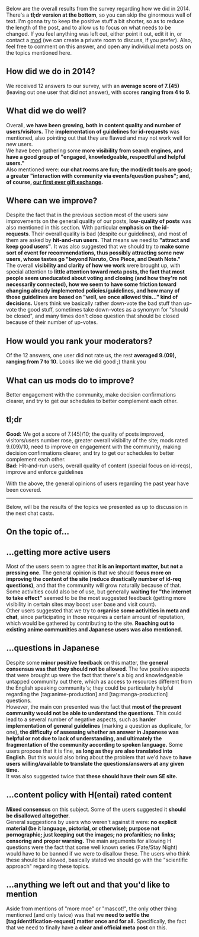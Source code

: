 Below are the overall results from the survey regarding how we did in 2014. There's a **tl;dr version at the bottom**, so you can skip the ginormous wall of text. I'm gonna try to keep the positive stuff a bit shorter, so as to reduce the length of the post, and to allow us to focus on what needs to be changed. If you feel anything was left out, either point it out, edit it in, or contact a [mod][1] (we can create a private room to discuss, if you prefer). Also, feel free to comment on this answer, and open any individual meta posts on the topics mentioned here.

## How did we do in 2014? ##
We received 12 answers to our survey, with an **average score of 7.(45)** (leaving out one user that did not answer), with scores **ranging from 4 to 9.**  

## What did we do well? ##
Overall, **we have been growing, both in content quality and number of users/visitors.** The **implementation of guidelines for id-requests** was mentioned, also pointing out that they are flawed and may not work well for new users.  
We have been gathering some **more visibility from search engines, and have a good group of "engaged, knowledgeable, respectful and helpful users."**  
Also mentioned were: **our chat rooms are fun; the mod/edit tools are good; a greater "interaction with community via events/question pushes"; and, of course, [our first ever gift exchange][2].**

## Where can we improve? ##
Despite the fact that in the previous section most of the users saw improvements on the general quality of our posts, **low-quality of posts** was also mentioned in this section. With particular **emphasis on the id-requests**. Their overall quality is bad (despite our guidelines), and most of them are asked by **hit-and-run users**. That means we need to **"attract and keep good users"**. It was also suggested that we should try to **make some sort of event for recommendations, thus possibly attracting some new users, whose tastes go "beyond Naruto, One Piece, and Death Note."**  
The overall **visibility and clarity of how we work** were brought up, with special attention to **little attention toward meta posts, the fact that most people seem uneducated about voting and closing (and how they're not necessarily connected), how we seem to have some friction toward changing already implemented policies/guidelines, and how many of those guidelines are based on "well, we once allowed this..." kind of decisions.** 
Users think we basically rather down-vote the bad stuff than up-vote the good stuff, sometimes take down-votes as a synonym for "should be closed", and many times don't close question that should be closed because of their number of up-votes.

## How would you rank your moderators? ##
Of the 12 answers, one user did not rate us, the rest **averaged 9.(09), ranging from 7 to 10.** Looks like we did good ;) thank you

## What can us mods do to improve? ##
Better engagement with the community, make decision confirmations clearer, and try to get our schedules to better complement each other. 


## tl;dr ##
**Good:** We got a score of 7.(45)/10; the quality of posts improved, visitors/users number rose, greater overall visibility of the site; mods rated 9.(09)/10, need to improve on engagement with the community, making decision confirmations clearer, and try to get our schedules to better complement each other.  
**Bad:** Hit-and-run users, overall quality of content (special focus on id-reqs), improve and enforce guidelines

With the above, the general opinions of users regarding the past year have been covered. 

---

Below, will be the results of the topics we presented as up to discussion in the next chat casts.
 
## On the topic of... ##

## ...getting more active users ##
Most of the users seem to agree that **it is an important matter, but not a pressing one.** The general opinion is that we should **focus more on improving the content of the site (reduce drastically number of id-req questions)**, and that the community will grow naturally because of that. Some activities could also be of use, but generally **waiting for "the internet to take effect"** seemed to be the most suggested feedback (getting more visibility in certain sites may boost user base and visit count).  
Other users suggested that we try to **organise some activities in meta and chat**, since participating in those requires a certain amount of reputation, which would be gathered by contributing to the site. **Reaching out to existing anime communities and Japanese users was also mentioned.**

## ...questions in Japanese ##
Despite some **minor positive feedback** on this matter, the **general consensus was that they should not be allowed**. The few positive aspects that were brought up were the fact that there's a big and knowledgeable untapped community out there, which as access to resources different from the English speaking community's; they could be particularly helpful regarding the [tag:anime-production] and [tag:manga-production] questions.  
However, the main con presented was the fact that **most of the present community would not be able to understand the questions**. This could lead to a several number of negative aspects, such as **harder implementation of general guidelines** (marking a question as duplicate, for one)**, the difficulty of assessing whether an answer in Japanese was helpful or not due to lack of understanding, and ultimately the fragmentation of the community according to spoken language.** Some users propose that it is fine, **as long as they are also translated into English.** But this would also bring about the problem that we'd have to **have users willing/available to translate the questions/answers at any given time.**  
It was also suggested twice that **these should have their own SE site.**

## ...content policy with H(entai) rated content ##
**Mixed consensus** on this subject. Some of the users suggested it **should be disallowed altogether**.  
General suggestions by users who weren't against it were: **no explicit material (be it language, pictorial, or otherwise); purpose not pornographic; just keeping out the images; no profanities; no links; censoring and proper warning.** The main arguments for allowing H questions were the fact that some well known series (Fate/Stay Night) would have to be banned if we were to disallow these. The users who think these should be allowed, basically stated we should go with the "scientific approach" regarding these topics.

## ...anything we left out and that you'd like to mention ##
Aside from mentions of "more moe" or "mascot!", the only other thing mentioned (and only twice) was that we **need to settle the [tag:identification-request] matter once and for all.** Specifically, the fact that we need to finally have a **clear and official meta post** on this.




[1]: http://anime.stackexchange.com/users?tab=moderators
[2]: http://meta.anime.stackexchange.com/q/1131/49
